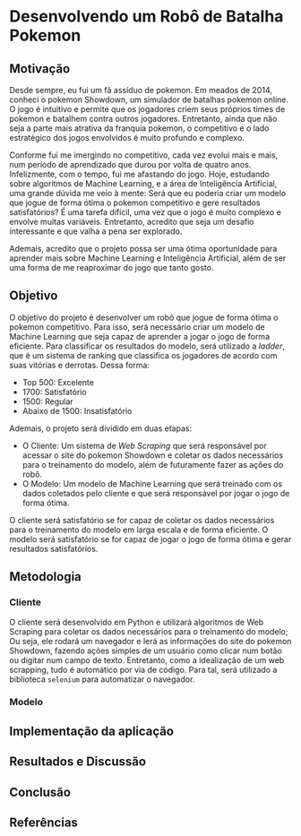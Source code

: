 # Desenvolvendo um Robô de Batalha Pokemon

## Motivação

Desde sempre, eu fui um fã assíduo de pokemon. Em meados de 2014, conheci o pokemon Showdown, um simulador de batalhas pokemon online. O jogo é intuitivo e permite que os jogadores criem seus próprios times de pokemon e batalhem contra outros jogadores. Entretanto, ainda que não seja a parte mais atrativa da franquia pokemon, o competitivo e o lado estratégico dos jogos envolvidos é muito profundo e complexo.

Conforme fui me imergindo no competitivo, cada vez evolui mais e mais, num período de aprendizado que durou por volta de quatro anos. Infelizmente, com o tempo, fui me afastando do jogo. Hoje, estudando sobre algoritmos de Machine Learning, e a área de Inteligência Artificial, uma grande dúvida me veio à mente: Será que eu poderia criar um modelo que jogue de forma ótima o pokemon competitivo e gere resultados satisfatórios? É uma tarefa difícil, uma vez que o jogo é muito complexo e envolve muitas variáveis. Entretanto, acredito que seja um desafio interessante e que valha a pena ser explorado.

Ademais, acredito que o projeto possa ser uma ótima oportunidade para aprender mais sobre Machine Learning e Inteligência Artificial, além de ser uma forma de me reaproximar do jogo que tanto gosto.

## Objetivo

O objetivo do projeto é desenvolver um robô que jogue de forma ótima o pokemon competitivo. Para isso, será necessário criar um modelo de Machine Learning que seja capaz de aprender a jogar o jogo de forma eficiente. Para classificar os resultados do modelo, será utilizado a _ladder_, que é um sistema de ranking que classifica os jogadores de acordo com suas vitórias e derrotas. Dessa forma:
- Top 500: Excelente
- 1700: Satisfatório
- 1500: Regular
- Abaixo de 1500: Insatisfatório

Ademais, o projeto será dividido em duas etapas:
- O Cliente: Um sistema de _Web Scraping_ que será responsável por acessar o site do pokemon Showdown e coletar os dados necessários para o treinamento do modelo, além de futuramente fazer as ações do robô.
- O Modelo: Um modelo de Machine Learning que será treinado com os dados coletados pelo cliente e que será responsável por jogar o jogo de forma ótima.

O cliente será satisfatório se for capaz de coletar os dados necessários para o treinamento do modelo em larga escala e de forma eficiente. O modelo será satisfatório se for capaz de jogar o jogo de forma ótima e gerar resultados satisfatórios.

## Metodologia

### Cliente

O cliente será desenvolvido em Python e utilizará algoritmos de Web Scraping para coletar os dados necessários para o treinamento do modelo; Ou seja, ele rodará um navegador e lerá as informações do site do pokemon Showdown, fazendo ações simples de um usuário como clicar num botão ou digitar num campo de texto. Entretanto, como a idealização de um web scrapping, tudo é automático por via de código. Para tal, será utilizado a biblioteca `selenium` para automatizar o navegador.

### Modelo

## Implementação da aplicação

## Resultados e Discussão

## Conclusão

## Referências